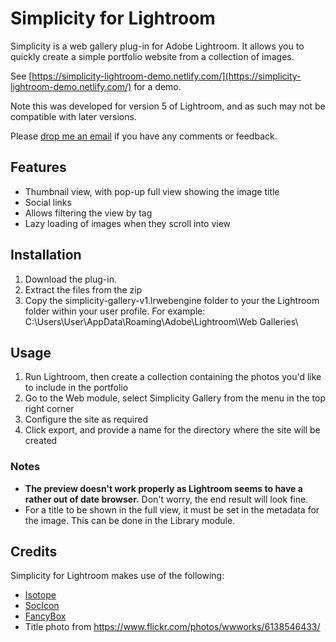 # Simplicity for Lightroom

Simplicity is a web gallery plug-in for Adobe Lightroom.  It allows you to quickly create a simple portfolio website from a collection of images.

See [https://simplicity-lightroom-demo.netlify.com/](https://simplicity-lightroom-demo.netlify.com/) for a demo.

Note this was developed for version 5 of Lightroom, and as such may not be compatible with later versions.

Please [drop me an email](mailto:andrew@brggs.co.uk) if you have any comments or feedback.

## Features

- Thumbnail view, with pop-up full view showing the image title
- Social links
- Allows filtering the view by tag
- Lazy loading of images when they scroll into view

## Installation

1. Download the plug-in.
1. Extract the files from the zip
1. Copy the simplicity-gallery-v1.lrwebengine folder to your the Lightroom folder within your user profile.  For example: C:\Users\User\AppData\Roaming\Adobe\Lightroom\Web Galleries\

## Usage

1. Run Lightroom, then create a collection containing the photos you'd like to include in the portfolio
1. Go to the Web module, select Simplicity Gallery from the menu in the top right corner
1. Configure the site as required
1. Click export, and provide a name for the directory where the site will be created

### Notes

- **The preview doesn't work properly as Lightroom seems to have a rather out of date browser.**  Don't worry, the end result will look fine.
- For a title to be shown in the full view, it must be set in the metadata for the image.  This can be done in the Library module.

## Credits

Simplicity for Lightroom makes use of the following:

- [Isotope](http://isotope.metafizzy.co/)
- [SocIcon](http://www.socicon.com/)
- [FancyBox](http://fancyapps.com/fancybox/)
- Title photo from https://www.flickr.com/photos/wwworks/6138546433/
